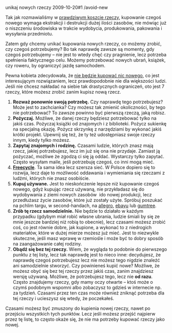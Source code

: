 unikaj nowych rzeczy
2009-10-20#1
/avoid-new

Tak jak rozmawialiśmy w [prawdziwym koszcie rzeczy](/prawdziwy-koszt-rzeczy), kupowanie czegoś nowego wymaga ekstrakcji i destrukcji dużej ilości zasobów, nie mówiąc już o niszczeniu środowiska w trakcie wydobycia, produkowania, pakowania i wysyłania przedmiotu.

Zatem gdy chcemy unikać kupowania nowych rzeczy, co możemy zrobić, czy czegoś potrzebujemy? Bo tak naprawdę zawsze są momenty, gdy czegoś potrzebujemy &#8211; nie jest to wtedy chęć czy pragnienie, lecz potrzeba spełnienia faktycznego celu. Możemy potrzebować nowych ubrań, książek, czy roweru, by ograniczyć jazdę samochodem.

Pewna kobieta zdecydowała, że [nie będzie kupować nic nowego](http://thenonconsumeradvocate.wordpress.com/exceptions-to-katys-compact-buy-nothing-new/), co jest interesującym rozwiązaniem, lecz prawdopodobnie nie dla większości ludzi. Jeśli nie chcesz nakładać na siebie tak drastycznych ograniczeń, oto jest 7 rzeczy, które możesz zrobić zanim kupisz nową rzecz.

1. **Rozważ ponownie swoją potrzebę.** Czy naprawdę tego potrzebujesz? Może jest to zachcianka? Czy możesz tak zmienić okoliczności, by tego nie potrzebować? To zawsze powinno być pierwszą rzeczą, jaką robisz.
2. **Pożyczaj.** Możliwe, że danej rzeczy będziesz potrzebować tylko na jakiś czas. Pożyczaj książki od znajomych i z biblioteki. Pożycz sukienkę na specjalną okazję. Pożycz skrzynkę z narzędziami by wykonać jakiś krótki projekt. Upewnij się też, że ty też udostępniasz swoje rzeczy innym, kiedy tylko możesz.
3. **Zapytaj znajomych i rodzinę.** Czasami ludzie, których znasz mają rzecz, jakiej potrzebujesz, lecz im już się ona nie przydaje. Zamiast ją pożyczać, możliwe że zgodzą ci się ją oddać. Wystarczy tylko zapytać. Często wysyłam maile, jeśli potrzebuję czegoś, co inni mogą mieć.
4. **[Freecycle](http://www.freecycle.org/group/PL/Poland)**. Ta sama idea lecz szersza sieć. W Polsce dopiero się to rozwija, lecz daje to możliwość oddawania i wymieniania się rzeczami z ludźmi, których nie znasz osobiście.
5. **Kupuj używane.** Jest to nieskończenie lepsze niż kupowanie czegoś
nowego, gdyż kupując rzecz używaną, nie przykładasz się do wydobywania z
ziemi nowych zasobów  ido nowej produkcji, lecz przedłużasz życie
zasobów, które już zostały użyte. Spróbuj poszukać na pchlim targu, w
second-handach, na [allegro](http://allegro.pl/),
[ebayu](http://ebay.pl/) lub [gumtree](http://gumtree.pl/).
6. **Zrób tę rzecz samodzielnie.** Nie będzie to działało w każdym przypadku (gdybym miał robić własne ubrania, ludzie śmiali by się ze mnie jeszcze bardziej niż robią to obecnie), lecz czasami możesz zrobić coś, co jest równie dobre, jak kupione, a wykonać to z niedrogich materiałów, które w dużej mierze możesz już mieć. Jest to niezwykle skuteczne, jeśli masz wprawę w rzemiośle i może być to dobry sposób na zaangażowanie całej rodziny.
7. **Obądź się bez tej rzeczy.** Wiem, że wygląda to podobnie do pierwszego punktu z tej listy, lecz tak naprawdę jest to nieco inne: decydujesz, że naprawdę czegoś potrzebujesz lecz nie możesz tego nigdzie znaleźć ani samodzielnie stworzyć. Czy powinieneś kupić nowe? Możliwe, że możesz obyć się bez tej rzeczy przez jakiś czas, zanim znajdziesz wersję używaną. Możliwe, że potrzebujesz tego, lecz nie <strong>od razu</strong>. Często znajdujemy rzeczy, gdy mamy oczy otwarte &#8211; ktoś może o czymś podobnym wspomni albo zobaczysz to gdzieś w internecie np. za tydzień. Czasami przez ten czas może również zniknąć potrzeba dla tej rzeczy i ucieszysz się wtedy, że poczekałeś.

Czasami możesz być zmuszony do kupienia nowej rzeczy, nawet po przejściu wszystkich tych punktów. Lecz jeśli możesz przejść najpierw przez tę listę, to często okaże się, że nie ma potrzeby kupować rzeczy jako nowej.
